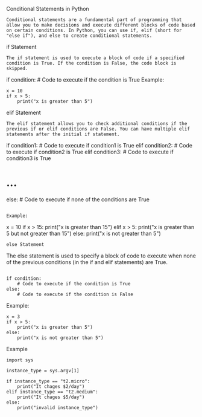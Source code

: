 Conditional Statements in Python
```
Conditional statements are a fundamental part of programming that allow you to make decisions and execute different blocks of code based on certain conditions. In Python, you can use if, elif (short for "else if"), and else to create conditional statements.
```

if Statement
```
The if statement is used to execute a block of code if a specified condition is True. If the condition is False, the code block is skipped.
```
if condition:
    # Code to execute if the condition is True
Example:
```
x = 10
if x > 5:
    print("x is greater than 5")
```

elif Statement

```
The elif statement allows you to check additional conditions if the previous if or elif conditions are False. You can have multiple elif statements after the initial if statement.
```

if condition1:
    # Code to execute if condition1 is True
elif condition2:
    # Code to execute if condition2 is True
elif condition3:
    # Code to execute if condition3 is True
# ...
else:
    # Code to execute if none of the conditions are True
```

Example:
```
x = 10
if x > 15:
    print("x is greater than 15")
elif x > 5:
    print("x is greater than 5 but not greater than 15")
else:
    print("x is not greater than 5")

```
else Statement
```
The else statement is used to specify a block of code to execute when none of the previous conditions (in the if and elif statements) are True.
```

if condition:
    # Code to execute if the condition is True
else:
    # Code to execute if the condition is False
```

Example:
```
x = 3
if x > 5:
    print("x is greater than 5")
else:
    print("x is not greater than 5")
```

Example
```
import sys

instance_type = sys.argv[1]

if instance_type == "t2.micro":
    print("It chages $2/day")
elif instance_type == "t2.medium":
    print("It chages $5/day")
else:
    print("invalid instance_type")
```
